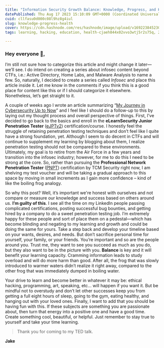 ```yaml
---
title: "Information Security Growth Balance: Knowledge, Progress, and Health"
datePublished: Thu Aug 17 2023 15:10:09 GMT+0000 (Coordinated Universal Time)
cuid: cllfasu0d000c08l9hz8g4iul
slug: knowledge-progress-health
cover: https://cdn.hashnode.com/res/hashnode/image/upload/v1692238452309/aec317bb-ad08-4cac-abbc-0e8f9e3c074d.png
tags: learning, hacking, education, health-cjaeh844x02vvo3wtj5r2s75q, 2articles1week

---
```


### **Hey everyone 👋,**

I’m still not sure how to categorize this article and might change it later—we’ll see. I do intend on creating a series about infosec content beyond CTFs, i.e.: Active Directory, Home Labs, and Malware Analysis to name a few. So, naturally, I decided to create a series called *Infosec* and place this article inside it. Let me know in the comments if you think this is a good place for content like this or if I should categorize it elsewhere. Nonetheless, let’s get straight to it.

A couple of weeks ago I wrote an article summarizing “[My Journey in Cybersecurity Up to Now](https://j4ke.io/my-journey-in-cybersecurity-up-to-now)” and I feel like I should do a follow-up to this by laying out my thought process and overall perspective of things. First, I’ve decided to go back to the basics and enroll in the **eLearnSecurity Junior Penetration Tester** ([eJPTv2](https://ine.com/learning/certifications/internal/elearnsecurity-junior-penetration-tester-cert?_gl=1*1nxcqon*_gcl_au*MTQ0NzY4MzkwMS4xNjkyMDMzODA3)) certification/course. I honestly feel the struggle of retaining penetration testing techniques and don’t feel like I quite have a strong foundation, yet. Although I seem to do decent in CTFs and will continue to supplement my learning by blogging about them, I realize penetration testing should not be compared to these environments. Ultimately, my goal is to retire from the Air Force in a few years and transition into the infosec industry; however, for me to do this I need to be strong at the core. So, rather than pursuing the **Professional Network Penetration Tester** ([PNPT](https://certifications.tcm-sec.com/pnpt/)) certification by TCM Security right now, I am shelving my test voucher and will be taking a gradual approach to this space by moving in small increments as I gain more confidence – kind of like the boiling frog analogy.

So why this post? Well, it’s important we're honest with ourselves and not compare or measure our knowledge and success based on others around us. **I’m guilty of this**. I see all the time on my LinkedIn people passing complicated certifications, posting successful bug bounties, and getting hired by a company to do a sweet penetration testing job. I’m extremely happy for these people and sort of place them on a pedestal—which has become blinding and negating to my learning and growth and could be doing the same for yours. Take a step back and develop your timeline based on your wants, desires, and needs. But don’t sacrifice personal time for yourself, your family, or your friends. You’re important and so are the people around you. Trust me, they want to see you succeed as much as you do, but they also want to be in the picture with you. **Balance** is key and it will benefit your learning capacity. Cramming information leads to study overload and will do more harm than good. After all, the frog that was slowly introduced to warmer waters didn’t realize it right away, compared to the other frog that was immediately dumped in boiling water.

Your drive to learn and become better in whatever it may be: ethical hacking, programming, art, speaking, etc… will happen if you want it. But be mindful not to overstudy and don’t let other successes keep you from getting a full eight hours of sleep, going to the gym, eating healthy, and hanging out with your loved ones. Finally, I want to add that you should be having fun with this. If these subjects are something you are passionate about, then turn that energy into a positive one and have a good time. Create something cool, beautiful, or helpful. Just remember to stay true to yourself and take your time learning.

> Thank you for coming to my TED talk.

**Jake**